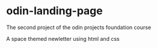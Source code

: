 # odin-landing-page
The second project of the odin projects foundation course

A space themed newletter using html and css 
